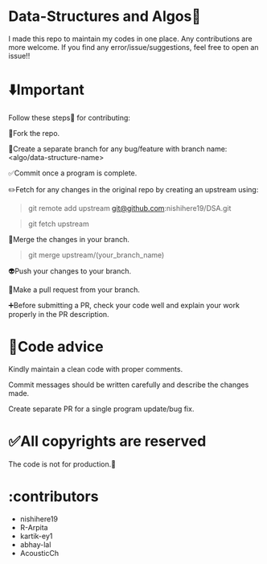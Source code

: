 # Data-Structures and Algos:rocket:

  
I made this repo to maintain my codes in one place. Any contributions are more welcome. If you find any error/issue/suggestions, feel free to open an issue!!



  

# :arrow_down:Important

  
Follow these steps:hammer: for contributing:

:green_heart:Fork the repo.

:pushpin:Create a separate branch for any bug/feature with branch name: <algo/data-structure-name>

:white_check_mark:Commit once a program is complete.

:pencil2:Fetch for any changes in the original repo by creating an upstream using:

>git remote add upstream git@github.com:nishihere19/DSA.git

>git fetch upstream

:tada:Merge the changes in your branch.

>git merge upstream/(your_branch_name)


:alien:Push your changes to your branch.

:wrench:Make a pull request from your branch.

:heavy_plus_sign:Before submitting a PR, check your code well and explain your work properly in the PR description.

  

# :bookmark:Code advice

Kindly maintain a clean code with proper comments.

Commit messages should be written carefully and describe the changes made.

Create separate PR for a single program update/bug fix.
  

  

# :white_check_mark:All copyrights are reserved

The code is not for production.:construction_worker:

# :contributors

 - nishihere19
 - R-Arpita
 - kartik-ey1
 - abhay-lal
 - AcousticCh
